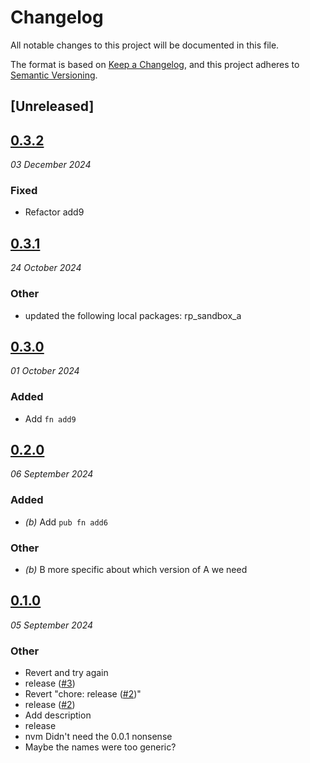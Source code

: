 # Changelog
All notable changes to this project will be documented in this file.

The format is based on [Keep a Changelog](https://keepachangelog.com/en/1.0.0/),
and this project adheres to [Semantic Versioning](https://semver.org/spec/v2.0.0.html).

## [Unreleased]

## [0.3.2](https://github.com/scouten-adobe/rp-sandbox/compare/rp_sandbox_b-v0.3.1...rp_sandbox_b-v0.3.2)
_03 December 2024_

### Fixed

* Refactor add9

## [0.3.1](https://github.com/scouten-adobe/rp-sandbox/compare/rp_sandbox_b-v0.3.0...rp_sandbox_b-v0.3.1)
_24 October 2024_

### Other
* updated the following local packages: rp_sandbox_a

## [0.3.0](https://github.com/scouten-adobe/rp-sandbox/compare/rp_sandbox_b-v0.2.0...rp_sandbox_b-v0.3.0)
_01 October 2024_

### Added
* Add `fn add9`

## [0.2.0](https://github.com/scouten-adobe/rp-sandbox/compare/rp_sandbox_b-v0.1.0...rp_sandbox_b-v0.2.0)
_06 September 2024_

### Added
* *(b)* Add `pub fn add6`

### Other
* *(b)* B more specific about which version of A we need

## [0.1.0](https://github.com/scouten-adobe/rp-sandbox/releases/tag/rp_sandbox_b-v0.1.0)
_05 September 2024_

### Other
* Revert and try again
* release ([#3](https://github.com/scouten-adobe/rp-sandbox/pull/3))
* Revert "chore: release ([#2](https://github.com/scouten-adobe/rp-sandbox/pull/2))"
* release ([#2](https://github.com/scouten-adobe/rp-sandbox/pull/2))
* Add description
* release
* nvm Didn't need the 0.0.1 nonsense
* Maybe the names were too generic?
